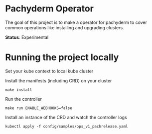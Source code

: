 # Pachyderm Operator
The goal of this project is to make a operator for pachyderm to cover common operations like installing and upgrading clusters.

**Status**: Experimental

# Running the project locally

Set your kube context to local kube cluster

Install the manifests (including CRD) on your cluster
```
make install
```

Run the controller
```
make run ENABLE_WEBHOOKS=false
```

Install an instance of the CRD and watch the controller logs

```
kubectl apply -f config/samples/ops_v1_pachrelease.yaml
```
